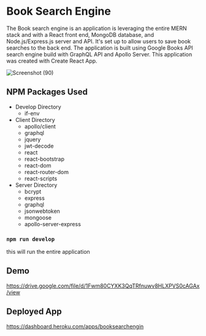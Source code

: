 # Book Search Engine
The Book search engine is an application is leveraging the entire MERN stack and with a React front end, MongoDB database, and Node.js/Express.js server and API. It's set up to allow users to save book searches to the back end. The application is built using Google Books API search engine build with GraphQL API and Apollo Server. This application was created with Create React App.

![Screenshot (90)](https://user-images.githubusercontent.com/79673757/129502249-53b79460-6ea0-415c-929d-1560a9c5a83a.png)


## NPM Packages Used
- Develop Directory
  - if-env
- Client Directory
  - apollo/client
  - graphql
  - jquery
  - jwt-decode
  - react
  - react-bootstrap
  - react-dom
  - react-router-dom
  - react-scripts
- Server Directory
  - bcrypt
  - express
  - graphql
  - jsonwebtoken
  - mongoose
  - apollo-server-express

### `npm run develop`
this will run the entire application

## Demo
https://drive.google.com/file/d/1Fwm80CYXK3QqTRfnuwv8HLXPVS0cAGAx/view

## Deployed App
https://dashboard.heroku.com/apps/booksearchengin
